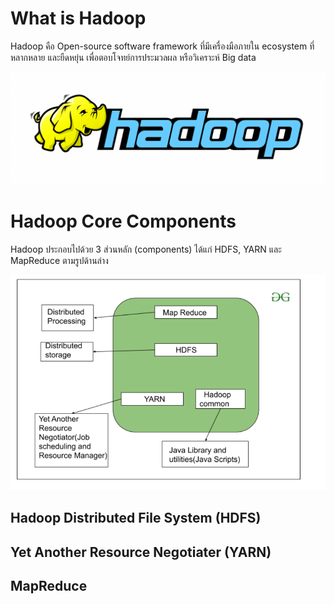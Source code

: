 # What is Hadoop
Hadoop คือ Open-source software framework ที่มีเครื่องมือภายใน ecosystem ที่หลากหลาย และยืดหยุ่น เพื่อตอบโจทย์การประมวลผล หรือวิเคราะห์ Big data

![750](../_assets/data_science/hadoop/hadoop_logo.png)

# Hadoop Core Components
Hadoop ประกอบไปด้วย 3 ส่วนหลัก (components) ได้แก่ HDFS, YARN และ MapReduce ตามรูปด้านล่าง

![600](../_assets/data_science/hadoop/hadoop_core.png)

## Hadoop Distributed File System (HDFS)


## Yet Another Resource Negotiater (YARN)
## MapReduce
